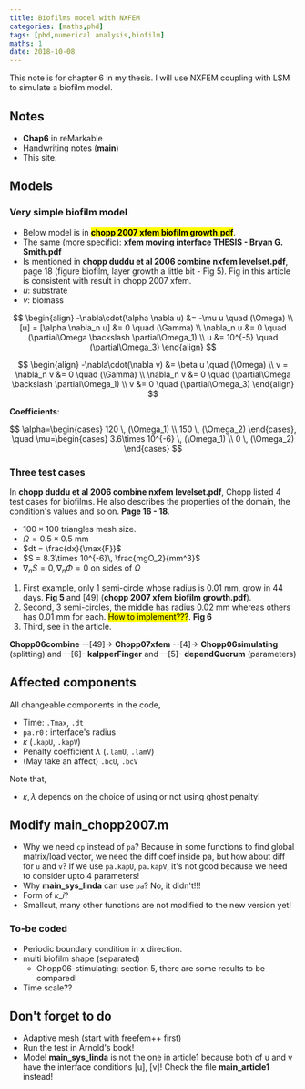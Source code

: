 ```yaml
---
title: Biofilms model with NXFEM
categories: [maths,phd]
tags: [phd,numerical analysis,biofilm]
maths: 1
date: 2018-10-08
---
```


This note is for chapter 6 in my thesis. I will use NXFEM coupling with LSM to simulate a biofilm model. 

## Notes

- **Chap6** in reMarkable
- Handwriting notes (**main**)
- This site.

## Models

### Very simple biofilm model

- Below model is in **<mark>chopp 2007 xfem biofilm growth.pdf</mark>**.
- The same (more specific): **xfem moving interface THESIS - Bryan G. Smith.pdf**
- Is mentioned in **chopp duddu et al 2006 combine nxfem levelset.pdf**, page 18 (figure biofilm, layer growth a little bit - Fig 5). Fig in this article is consistent with result in chopp 2007 xfem.
- $u$: substrate
- $v$: biomass

<div class="row d-flex" markdown="1">
<div class="col s12 l6" markdown="1">

$$
\begin{align}
-\nabla\cdot(\alpha \nabla u) &= -\mu u \quad (\Omega) \\
[u] = [\alpha \nabla_n u] &= 0 \quad (\Gamma) \\
\nabla_n u &= 0 \quad (\partial\Omega \backslash \partial\Omega_1) \\
u &= 10^{-5} \quad (\partial\Omega_3)
\end{align}
$$

</div>
<div class="col s12 l6" markdown="1">

$$
\begin{align}
-\nabla\cdot(\nabla v) &= \beta u \quad (\Omega) \\
v = \nabla_n v &= 0 \quad (\Gamma) \\
\nabla_n v &= 0 \quad (\partial\Omega \backslash \partial\Omega_1) \\
v &= 0 \quad (\partial\Omega_3)
\end{align}
$$

</div>
</div>

**Coefficients**:

$$
\alpha=\begin{cases} 120 \, (\Omega_1) \\ 150 \, (\Omega_2) \end{cases}, \quad
\mu=\begin{cases} 3.6\times 10^{-6} \, (\Omega_1) \\ 0 \, (\Omega_2) \end{cases}
$$

### Three test cases

In **chopp duddu et al 2006 combine nxfem levelset.pdf**, Chopp listed 4 test cases for biofilms. He also describes the properties of the domain, the condition's values and so on. **Page 16 - 18**.

- $100\times 100$ triangles mesh size.
- $\Omega = 0.5\times 0.5$ mm
- $dt = \frac{dx}{\max{F}}$
- $S = 8.3\times 10^{-6}\, \frac{mgO_2}{mm^3}$
- $\nabla_n S=0, \nabla_n \Phi = 0$ on sides of $\Omega$

1. First example, only 1 semi-circle whose radius is $0.01$ mm, grow in $44$ days. **Fig 5** and [49] (**chopp 2007 xfem biofilm growth.pdf**).
2. Second, 3 semi-circles, the middle has radius $0.02$ mm whereas others has $0.01$ mm for each. <mark>How to implement???</mark>. **Fig 6**
3. Third, see in the article.

**Chopp06combine** --[49]-> **Chopp07xfem** --[4]-> **Chopp06simulating** (splitting) and --[6]- **kalpperFinger** and --[5]- **dependQuorum** (parameters)


## Affected components

All changeable components in the code,

- Time: `.Tmax`, `.dt`
- `pa.r0` : interface's radius
- $\kappa$ (`.kapU`, `.kapV`)
- Penalty coefficient $\lambda$ (`.lamU`, `.lamV`)
- (May take an affect) `.bcU`, `.bcV`

Note that,

- $\kappa, \lambda$ depends on the choice of using or not using ghost penalty!


## Modify main_chopp2007.m

- Why we need `cp` instead of `pa`? Because in some functions to find global matrix/load vector, we need the diff coef inside pa, but how about diff for `u` and `v`? If we use `pa.kapU`, `pa.kapV`, it's not good because we need to consider upto 4 parameters!
- Why **main_sys_linda** can use `pa`? No, it didn't!!!
- Form of $\kappa\_i$?
- Smallcut, many other functions are not modified to the new version yet!

### To-be coded

- Periodic boundary condition in x direction.
- multi biofilm shape (separated)
  - Chopp06-stimulating: section 5, there are some results to be compared!
- Time scale??


## Don't forget to do

- Adaptive mesh (start with freefem++ first)
- Run the test in Arnold's book!
- Model **main_sys_linda** is not the one in article1 because both of u and v have the interface conditions [u], [v]! Check the file **main_article1** instead!

